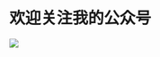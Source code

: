 # 欢迎关注我的公众号
<img src="https://files-cdn.cnblogs.com/files/feiyun0112/qrcode_for_gh_61af3e28f945_258.bmp">
</img>
